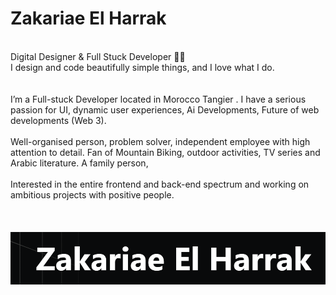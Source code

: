 <H1>Zakariae El Harrak</h1>
<br>
Digital Designer & Full Stuck Developer 👨‍💻 <br>
I design and code beautifully simple things, and I love what I do.<br>
<br><br>
I’m a Full-stuck Developer located in Morocco Tangier . I have a serious passion for UI, dynamic user experiences, Ai Developments, Future of web developments (Web 3).
<br><br>
Well-organised person, problem solver, independent employee with high attention to detail. Fan of Mountain Biking, outdoor activities, TV series and Arabic literature. A family person,
<br><br>
Interested in the entire frontend and back-end spectrum and working on ambitious projects with positive people.
<br><br><br><br>
<img src="https://raw.githubusercontent.com/zakariaelharrak/Portfolio/main/banner.PNG"> 
